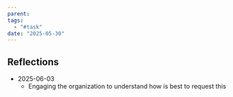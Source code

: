 ```yaml
---
parent: 
tags:
  - "#task"
date: "2025-05-30"
---
```

## Reflections
- 2025-06-03
	- Engaging the organization to understand how is best to request this